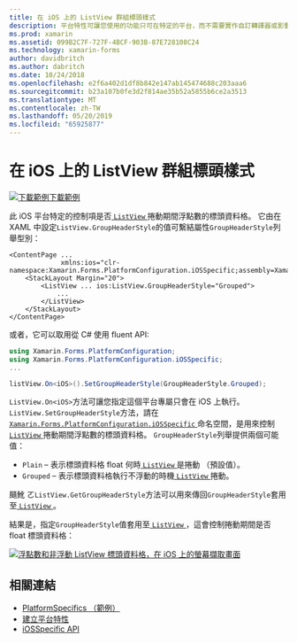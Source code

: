 ```yaml
---
title: 在 iOS 上的 ListView 群組標頭樣式
description: 平台特性可讓您使用的功能只可在特定的平台，而不需要實作自訂轉譯器或影響。 這篇文章說明如何使用 iOS 平台特定的控制捲動期間是否 float ListView 標頭資料格。
ms.prod: xamarin
ms.assetid: 099B2C7F-727F-4BCF-903B-87E728108C24
ms.technology: xamarin-forms
author: davidbritch
ms.author: dabritch
ms.date: 10/24/2018
ms.openlocfilehash: e2f6a402d1df8b842e147ab145474688c203aaa6
ms.sourcegitcommit: b23a107b0fe3d2f814ae35b52a5855b6ce2a3513
ms.translationtype: MT
ms.contentlocale: zh-TW
ms.lasthandoff: 05/20/2019
ms.locfileid: "65925877"
---
```

# <a name="listview-group-header-style-on-ios"></a>在 iOS 上的 ListView 群組標頭樣式

[![下載範例](~/media/shared/download.png)下載範例](https://developer.xamarin.com/samples/xamarin-forms/UserInterface/PlatformSpecifics/)

此 iOS 平台特定的控制項是否[ `ListView` ](xref:Xamarin.Forms.ListView)捲動期間浮點數的標頭資料格。 它由在 XAML 中設定`ListView.GroupHeaderStyle`的值可繫結屬性`GroupHeaderStyle`列舉型別：

```xaml
<ContentPage ...
             xmlns:ios="clr-namespace:Xamarin.Forms.PlatformConfiguration.iOSSpecific;assembly=Xamarin.Forms.Core">
    <StackLayout Margin="20">
        <ListView ... ios:ListView.GroupHeaderStyle="Grouped">
            ...
        </ListView>
    </StackLayout>
</ContentPage>
```

或者，它可以取用從 C# 使用 fluent API:

```csharp
using Xamarin.Forms.PlatformConfiguration;
using Xamarin.Forms.PlatformConfiguration.iOSSpecific;
...

listView.On<iOS>().SetGroupHeaderStyle(GroupHeaderStyle.Grouped);
```

`ListView.On<iOS>`方法可讓您指定這個平台專屬只會在 iOS 上執行。 `ListView.SetGroupHeaderStyle`方法，請在[ `Xamarin.Forms.PlatformConfiguration.iOSSpecific` ](xref:Xamarin.Forms.PlatformConfiguration.iOSSpecific)命名空間，是用來控制[ `ListView` ](xref:Xamarin.Forms.ListView)捲動期間浮點數的標頭資料格。 `GroupHeaderStyle`列舉提供兩個可能值：

- `Plain` – 表示標頭資料格 float 何時[ `ListView` ](xref:Xamarin.Forms.ListView)是捲動 （預設值）。
- `Grouped` – 表示標頭資料格執行不浮動的時機[ `ListView` ](xref:Xamarin.Forms.ListView)捲動。

颾魤 ㄛ`ListView.GetGroupHeaderStyle`方法可以用來傳回`GroupHeaderStyle`套用至[ `ListView` ](xref:Xamarin.Forms.ListView)。

結果是，指定`GroupHeaderStyle`值套用至[ `ListView` ](xref:Xamarin.Forms.ListView)，這會控制捲動期間是否 float 標頭資料格：

[![浮點數和非浮動 ListView 標頭資料格，在 iOS 上的螢幕擷取畫面](listview-group-header-style-images/group-header-styles.png "浮點數和非浮動的標頭資料格的 ListView")](listview-group-header-style-images/group-header-styles-large.png#lightbox "浮點數和非浮動的標頭資料格的 ListView")

## <a name="related-links"></a>相關連結

- [PlatformSpecifics （範例）](https://developer.xamarin.com/samples/xamarin-forms/UserInterface/PlatformSpecifics/)
- [建立平台特性](~/xamarin-forms/platform/platform-specifics/index.md#creating-platform-specifics)
- [iOSSpecific API](xref:Xamarin.Forms.PlatformConfiguration.iOSSpecific)
